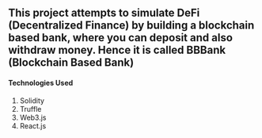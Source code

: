 ## This project attempts to simulate DeFi (Decentralized Finance) by building a blockchain based bank, where you can deposit and also withdraw money. Hence it is called BBBank (Blockchain Based Bank)

#### Technologies Used

1. Solidity
2. Truffle
3. Web3.js
4. React.js
